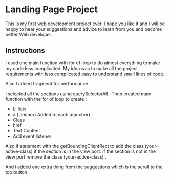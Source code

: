 
# Landing Page Project

This is my first web development project ever.
I hope you like it and I will be happy to hear your suggestions and advice to learn from you and become better Web developer.




## Instructions


I used one main function with for of loop to do almost everything to make my code less complicated.
My idea was to make all the project requirements with less complicated easy to understand small lines of code.

Also I added fragment for performance.



I selected all the sections using querySelectorAll .
Then created main function with the for of loop to create :
* Li lists
* a ( anchor)
Added to each a(anchor) :
* Class
* href
* Text Content
* Add event listener


Also if statement with the getBoundingClientRect to add the class (your-active-class) if the section is in the view port.
if the section is not in the view port remove the class (your-active-class) .

And i added one extra thing from the suggestions which is the scroll to the top button.
